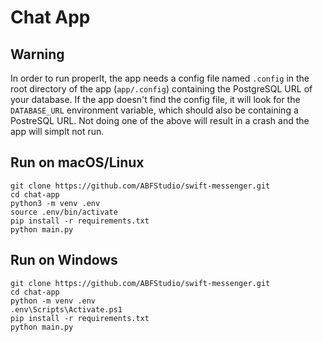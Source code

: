 # Chat App

## Warning
In order to run properlt, the app needs a config file named `.config` in the root directory of the app (`app/.config`) containing the PostgreSQL URL of your database. If the app doesn't find the config file, it will look for the `DATABASE_URL` environment variable, which should also be containing a PostreSQL URL. Not doing one of the above will result in a crash and the app will simplt not run.

## Run on macOS/Linux
```console
git clone https://github.com/ABFStudio/swift-messenger.git
cd chat-app
python3 -m venv .env
source .env/bin/activate
pip install -r requirements.txt
python main.py
```

## Run on Windows
```console
git clone https://github.com/ABFStudio/swift-messenger.git
cd chat-app
python -m venv .env
.env\Scripts\Activate.ps1
pip install -r requirements.txt
python main.py
```